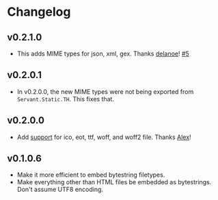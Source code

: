 # Changelog

## v0.2.1.0

-   This adds MIME types for json, xml, gex.  Thanks [delanoe](https://github.com/delanoe)!  [#5](https://github.com/cdepillabout/servant-static-th/pull/5)

## v0.2.0.1

-   In v0.2.0.0, the new MIME types were not being exported from `Servant.Static.TH`.  This fixes that.

## v0.2.0.0

-   Add
    [support](https://github.com/cdepillabout/servant-static-th/pull/4#pullrequestreview-102307694)
    for ico, eot, ttf, woff, and woff2 file.  Thanks [Alex](https://github.com/delanoe)!

## v0.1.0.6

-   Make it more efficient to embed bytestring filetypes.
-   Make everything other than HTML files be embedded as bytestrings.  Don't
    assume UTF8 encoding.
